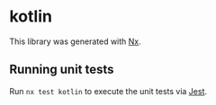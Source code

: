 # kotlin

This library was generated with [Nx](https://nx.dev).

## Running unit tests

Run `nx test kotlin` to execute the unit tests via [Jest](https://jestjs.io).
